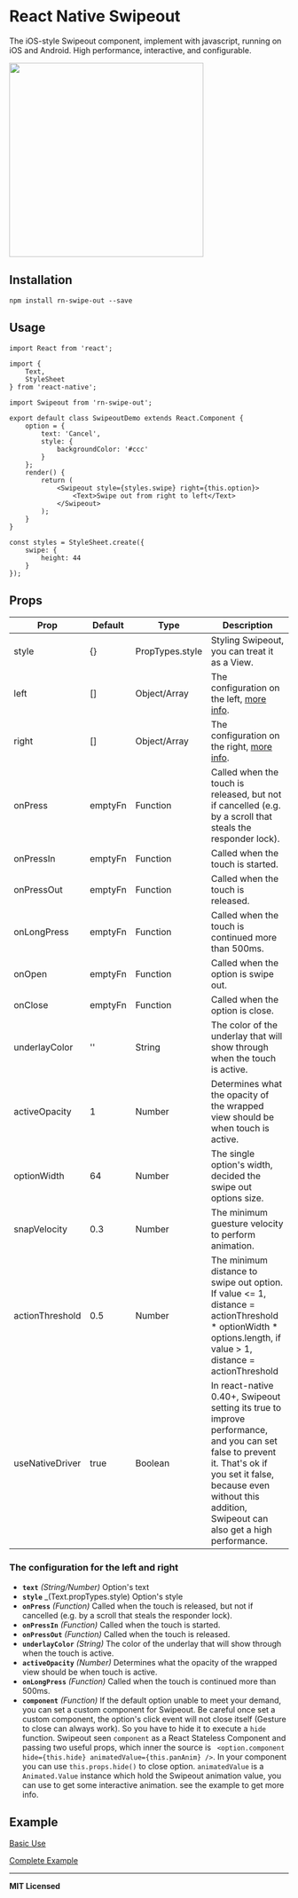 # React Native Swipeout
The iOS-style Swipeout component, implement with javascript, running on iOS and Android. High performance, interactive, and configurable.

<img src="https://raw.githubusercontent.com/SmallComfort/rn-swipe-out/master/example/img/android.gif" width="350"/>

## Installation
```
npm install rn-swipe-out --save
```

## Usage
```
import React from 'react';

import {
    Text,
    StyleSheet
} from 'react-native';

import Swipeout from 'rn-swipe-out';

export default class SwipeoutDemo extends React.Component {
    option = {
        text: 'Cancel',
        style: {
            backgroundColor: '#ccc'
        }
    };
    render() {
        return (
            <Swipeout style={styles.swipe} right={this.option}>
                <Text>Swipe out from right to left</Text>
            </Swipeout>
        );
    }
}

const styles = StyleSheet.create({
    swipe: {
        height: 44
    }
});
```

## Props
Prop | Default | Type | Description
-----|---------|------|------------
style | {} | PropTypes.style | Styling Swipeout, you can treat it as a View.
left | [] | Object/Array | The configuration on the left, [more info](#the-configuration-for-the-left-and-right).
right | [] | Object/Array | The configuration on the right, [more info](#the-configuration-for-the-left-and-right).
onPress | emptyFn | Function | Called when the touch is released, but not if cancelled (e.g. by a scroll that steals the responder lock).
onPressIn | emptyFn | Function | Called when the touch is started.
onPressOut | emptyFn | Function | Called when the touch is released.
onLongPress | emptyFn | Function | Called when the touch is continued more than 500ms.
onOpen | emptyFn | Function | Called when the option is swipe out.
onClose | emptyFn | Function | Called when the option is close.
underlayColor | '' | String | The color of the underlay that will show through when the touch is active.
activeOpacity | 1 | Number | Determines what the opacity of the wrapped view should be when touch is active.
optionWidth | 64 | Number | The single option's width, decided the swipe out options size.
snapVelocity | 0.3 | Number | The minimum guesture velocity to perform animation.
actionThreshold | 0.5 | Number | The minimum distance to swipe out option. If value <= 1, distance = actionThreshold * optionWidth * options.length, if value > 1, distance = actionThreshold
useNativeDriver | true | Boolean | In react-native 0.40+, Swipeout setting its true to improve performance, and you can set false to prevent it. That's ok if you set it false, because even without this addition, Swipeout can also get a high performance.

### The configuration for the left and right
- **`text`** _(String/Number)_ Option's text
- **`style`** _(Text.propTypes.style) Option's style
- **`onPress`** _(Function)_ Called when the touch is released, but not if cancelled (e.g. by a scroll that steals the responder lock).
- **`onPressIn`** _(Function)_ Called when the touch is started.
- **`onPressOut`** _(Function)_ Called when the touch is released.
- **`underlayColor`** _(String)_ The color of the underlay that will show through when the touch is active.
- **`activeOpacity`** _(Number)_ Determines what the opacity of the wrapped view should be when touch is active.
- **`onLongPress`** _(Function)_ Called when the touch is continued more than 500ms.
- **`component`** _(Function)_ If the default option unable to meet your demand, you can set a custom component for Swipeout. Be careful once set a custom component, the option's click event will not close itself (Gesture to close can always work). So you have to hide it to execute a `hide` function. Swipeout seen `component` as a React Stateless Component and passing two useful props, which inner the source is ` <option.component hide={this.hide} animatedValue={this.panAnim} />`. In your component you can use `this.props.hide()` to close option. `animatedValue` is a `Animated.Value` instance which hold the Swipeout animation value, you can use to get some interactive animation. see the example to get more info.

## Example
[Basic Use](https://github.com/SmallComfort/rn-swipe-out/blob/master/example/basic)

[Complete Example](https://github.com/SmallComfort/rn-swipe-out/blob/master/example/complete)

---

**MIT Licensed**
